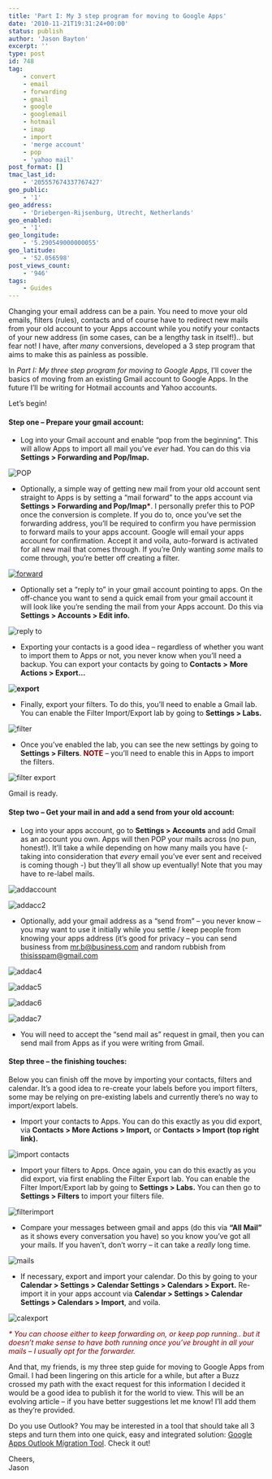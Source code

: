 ```yaml
---
title: 'Part I: My 3 step program for moving to Google Apps'
date: '2010-11-21T19:31:24+00:00'
status: publish
author: 'Jason Bayton'
excerpt: ''
type: post
id: 748
tag:
    - convert
    - email
    - forwarding
    - gmail
    - google
    - googlemail
    - hotmail
    - imap
    - import
    - 'merge account'
    - pop
    - 'yahoo mail'
post_format: []
tmac_last_id:
    - '205557674337767427'
geo_public:
    - '1'
geo_address:
    - 'Driebergen-Rijsenburg, Utrecht, Netherlands'
geo_enabled:
    - '1'
geo_longitude:
    - '5.290549000000055'
geo_latitude:
    - '52.056598'
post_views_count:
    - '946'
tags:
    - Guides
---
```

Changing your email address can be a pain. You need to move your old emails, filters (rules), contacts and of course have to redirect new mails from your old account to your Apps account while you notify your contacts of your new address (in some cases, can be a lengthy task in itself!).. but fear not! I have, after *many* conversions, developed a 3 step program that aims to make this as painless as possible.

In *Part I: My three step program for moving to Google Apps,* I’ll cover the basics of moving from an existing Gmail account to Google Apps. In the future I’ll be writing for Hotmail accounts and Yahoo accounts.

Let’s begin!

#### Step one – Prepare your gmail account:

- Log into your Gmail account and enable “pop from the beginning”. This will allow Apps to import all mail you’ve *ever* had. You can do this via **Settings &gt; Forwarding and Pop/Imap.**

![](https://cdn.bayton.org/uploads/2010/11/screenshot.93.png "POP")

- Optionally, a simple way of getting new mail from your old account sent straight to Apps is by setting a “mail forward” to the apps account via **Settings &gt; Forwarding and Pop/Imap<span style="color: #800000;">\*</span>**. I personally prefer this to POP once the conversion is complete. If you do to, once you’ve set the forwarding address, you’ll be required to confirm you have permission to forward mails to your apps account. Google will email your apps account for confirmation. Accept it and voila, auto-forward is activated for all new mail that comes through. If you’re 0nly wanting *some* mails to come through, you’re better off creating a filter.

[![](https://cdn.bayton.org/uploads/2010/11/screenshot.94.png "forward")](https://cdn.bayton.org/uploads/2010/11/screenshot.94.png)

- Optionally set a “reply to” in your gmail account pointing to apps. On the off-chance you want to send a quick email from your gmail account it will look like you’re sending the mail from your Apps account. Do this via **Settings &gt; Accounts &gt; Edit info.**

![](https://cdn.bayton.org/uploads/2010/11/screenshot.95.png "reply to")

- Exporting your contacts is a good idea – regardless of whether you want to import them to Apps or not, you never know when you’ll need a backup. You can export your contacts by going to **Contacts &gt;** **More Actions &gt; Export…**

**![](https://cdn.bayton.org/uploads/2010/11/screenshot.96.png "export")**

- Finally, export your filters. To do this, you’ll need to enable a Gmail lab. You can enable the Filter Import/Export lab by going to **Settings &gt; Labs.**

![](https://cdn.bayton.org/uploads/2010/11/screenshot.97.png "filter")

- Once you’ve enabled the lab, you can see the new settings by going to **Settings &gt; Filters**. **<span style="color: #800000;">NOTE</span>** – you’ll need to enable this in Apps to import the filters.

![](https://cdn.bayton.org/uploads/2010/11/screenshot.98.png "filter export")

Gmail is ready.

#### Step two – Get your mail in and add a send from your old account:

- Log into your apps account, go to **Settings &gt; Accounts** and add Gmail as an account you own. Apps will then POP your mails across (no pun, honest!). It’ll take a while depending on how many mails you have (- taking into consideration that *every* email you’ve ever sent and received is coming though -) but they’ll all show up eventually! Note that you may have to re-label mails.

![](https://cdn.bayton.org/uploads/2010/11/screenshot.99.png "addaccount")

![](https://cdn.bayton.org/uploads/2010/11/screenshot.100.png "addacc2")

- Optionally, add your gmail address as a “send from” – you never know – you may want to use it initially while you settle / keep people from knowing your apps address (it’s good for privacy – you can send business from mr.b@business.com and random rubbish from thisisspam@gmail.com

![](https://cdn.bayton.org/uploads/2010/11/screenshot.102.png "addac4")

![](https://cdn.bayton.org/uploads/2010/11/screenshot.103.png "addac5")

![](https://cdn.bayton.org/uploads/2010/11/screenshot.104.png "addac6")

![](https://cdn.bayton.org/uploads/2010/11/screenshot.105.png "addac7")

- You will need to accept the “send mail as” request in gmail, then you can send mail from Apps as if you were writing from Gmail.

#### Step three – the finishing touches:

Below you can finish off the move by importing your contacts, filters and calendar. It’s a good idea to re-create your labels before you import filters, some may be relying on pre-existing labels and currently there’s no way to import/export labels.

- Import your contacts to Apps. You can do this exactly as you did export, via **Contacts &gt; More Actions &gt; Import,** or **Contacts &gt; Import (top right link).**

![](https://cdn.bayton.org/uploads/2010/11/screenshot.106.png "import contacts")

- Import your filters to Apps. Once again, you can do this exactly as you did export, via first enabling the Filter Export lab. You can enable the Filter Import/Export lab by going to **Settings &gt; Labs.** You can then go to **Settings &gt; Filters** to import your filters file.

![](https://cdn.bayton.org/uploads/2010/11/screenshot.107.png "filterimport")

- Compare your messages between gmail and apps (do this via **“All Mail”** as it shows every conversation you have) so you know you’ve got all your mails. If you haven’t, don’t worry – it can take a *really* long time.

![](https://cdn.bayton.org/uploads/2010/11/screenshot.108.png "mails")

- If necessary, export and import your calendar. Do this by going to your **Calendar &gt; Settings &gt; Calendar Settings &gt; Calendars &gt; Export.** Re-import it in your apps account via **Calendar &gt; Settings &gt; Calendar Settings &gt; Calendars &gt; Import**, and voila.

![](https://cdn.bayton.org/uploads/2010/11/screenshot.109.png "calexport")

<span style="color: #800000;">*\* You can choose either to keep forwarding on, or keep pop running.. but it doesn’t make sense to have both running once you’ve brought in all your mails – I usually opt for the forwarder.*</span>

And that, my friends, is my three step guide for moving to Google Apps from Gmail. I had been lingering on this article for a while, but after a Buzz crossed my path with the exact request for this information I decided it would be a good idea to publish it for the world to view. This will be an evolving article – if you have better suggestions let me know! I’ll add them as they’re provided.

Do you use Outlook? You may be interested in a tool that should take all 3 steps and turn them into one quick, easy and integrated solution: [Google Apps Outlook Migration Tool](https://tools.google.com/dlpage/outlookmigration). Check it out!

Cheers,  
Jason